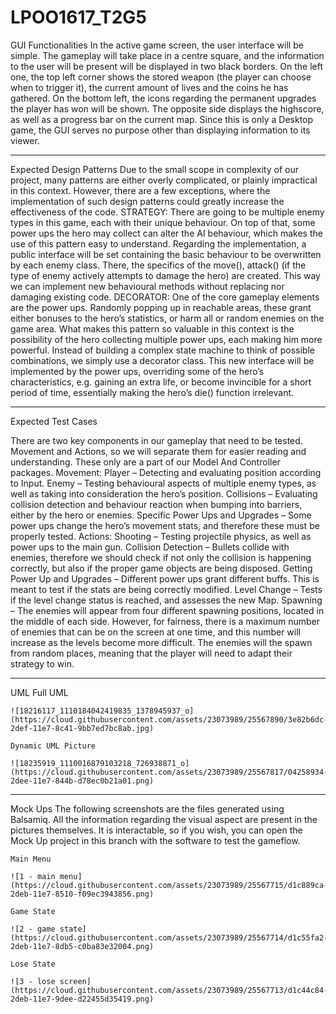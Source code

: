 # LPOO1617_T2G5

GUI Functionalities
    In the active game screen, the user interface will be simple. The gameplay will take place in a centre square, and the information to the user will be present will be displayed in two black borders. 
    On the left one, the top left corner shows the stored weapon (the player can choose when to trigger it), the current amount of lives and the coins he has gathered. 
On the bottom left, the icons regarding the permanent upgrades the player has won will be shown.
    The opposite side displays the highscore, as well as a progress bar on the current map. 
    Since this is only a Desktop game, the GUI serves no purpose other than displaying information to its viewer.

----------------------------------------------------------------------------------------------------------------------------------------

Expected Design Patterns
	Due to the small scope in complexity of our project, many patterns are either overly complicated, or plainly impractical in this context. However, there are a few exceptions, where the implementation of such design patterns could greatly increase the effectiveness of the code.
    STRATEGY: There are going to be multiple enemy types in this game, each with their unique behaviour. On top of that, some power ups the hero may collect can alter the AI behaviour, which makes the use of this pattern easy to understand. 
	Regarding the implementation, a public interface will be set containing the basic behaviour to be overwritten by each enemy class. There, the specifics of the move(), attack() (if the type of enemy actively attempts to damage the hero) are created. This way we can implement new behavioural methods without replacing nor damaging existing code. 
	DECORATOR: One of the core gameplay elements are the power ups. Randomly popping up in reachable areas, these grant either bonuses to the hero’s statistics, or harm all or random enemies on the game area. What makes this pattern so valuable in this context is the possibility of the hero collecting multiple power ups, each making him more powerful. Instead of building a complex state machine to think of possible combinations, we simply use a decorator class.
	This new interface will be implemented by the power ups, overriding some of the hero’s characteristics, e.g. gaining an extra life, or become invincible for a short period of time, essentially making the hero’s die() function irrelevant.
	
----------------------------------------------------------------------------------------------------------------------------------------

Expected Test Cases

There are two key components in our gameplay that need to be tested. Movement and Actions, so we will separate them for easier reading and understanding. These only are a part of our Model And Controller packages.
Movement:
Player – Detecting and evaluating position according to Input. 
Enemy – Testing behavioural aspects of multiple enemy types, as well as taking into consideration the hero’s position.
Collisions – Evaluating collision detection and behaviour reaction when bumping into barriers, either by the hero or enemies.
Specific Power Ups and Upgrades – Some power ups change the hero’s movement stats, and therefore these must be properly tested. 
Actions:
Shooting – Testing projectile physics, as well as power ups to the main gun.
Collision Detection – Bullets collide with enemies, therefore we should check if not only the collision is happening correctly, but also if the proper game objects are being disposed. 
Getting Power Up and Upgrades – Different power ups grant different buffs. This is meant to test if the stats are being correctly modified. 
Level Change – Tests if the level change status is reached, and assesses the new Map.
Spawning – The enemies will appear from four different spawning positions, located in the middle of each side. However, for fairness, there is a maximum number of enemies that can be on the screen at one time, and this number will increase as the levels become more difficult. The enemies will the spawn from random places, meaning that the player will need to adapt their strategy to win.

----------------------------------------------------------------------------------------------------------------------------------------

UML
	Full UML
	
	![18216117_1110184042419835_1378945937_o](https://cloud.githubusercontent.com/assets/23073989/25567890/3e82b6dc-2def-11e7-8c41-9bb7ed7bc8ab.jpg)
	
	Dynamic UML Picture
	
	![18235919_1110016879103218_726938871_o](https://cloud.githubusercontent.com/assets/23073989/25567817/04258934-2dee-11e7-844b-d78ec0b21a01.png)
	
	


----------------------------------------------------------------------------------------------------------------------------------------

Mock Ups
	The following screenshots are the files generated using Balsamiq. All the information regarding the visual aspect are present in the pictures themselves. It is interactable, so if you wish, you can open the Mock Up project in this branch with the software to test the gameflow.
	
	Main Menu 
	
	![1 - main menu](https://cloud.githubusercontent.com/assets/23073989/25567715/d1c889ca-2deb-11e7-8510-f09ec3943856.png)
	
	Game State
	
	![2 - game state](https://cloud.githubusercontent.com/assets/23073989/25567714/d1c55fa2-2deb-11e7-8db5-c0ba83e32004.png)
	
	Lose State
	
	![3 - lose screen](https://cloud.githubusercontent.com/assets/23073989/25567713/d1c44c84-2deb-11e7-9dee-d22455d35419.png)
